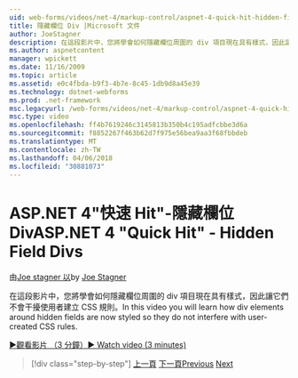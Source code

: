 ```yaml
---
uid: web-forms/videos/net-4/markup-control/aspnet-4-quick-hit-hidden-field-divs
title: 隱藏欄位 Div |Microsoft 文件
author: JoeStagner
description: 在這段影片中，您將學會如何隱藏欄位周圍的 div 項目現在具有樣式，因此讓它們不會干擾使用者建立 CSS 規則。
ms.author: aspnetcontent
manager: wpickett
ms.date: 11/16/2009
ms.topic: article
ms.assetid: e0c4fbda-b9f3-4b7e-8c45-1db9d8a45e39
ms.technology: dotnet-webforms
ms.prod: .net-framework
msc.legacyurl: /web-forms/videos/net-4/markup-control/aspnet-4-quick-hit-hidden-field-divs
msc.type: video
ms.openlocfilehash: ff4b7619246c3145813b350b4c195adfcbbe3d6a
ms.sourcegitcommit: f8852267f463b62d7f975e56bea9aa3f68fbbdeb
ms.translationtype: MT
ms.contentlocale: zh-TW
ms.lasthandoff: 04/06/2018
ms.locfileid: "30881073"
---
```

<a name="aspnet-4-quick-hit---hidden-field-divs"></a><span data-ttu-id="6796a-103">ASP.NET 4"快速 Hit"-隱藏欄位 Div</span><span class="sxs-lookup"><span data-stu-id="6796a-103">ASP.NET 4 "Quick Hit" - Hidden Field Divs</span></span>
====================
<span data-ttu-id="6796a-104">由[Joe stagner 以](https://github.com/JoeStagner)</span><span class="sxs-lookup"><span data-stu-id="6796a-104">by [Joe Stagner](https://github.com/JoeStagner)</span></span>

<span data-ttu-id="6796a-105">在這段影片中，您將學會如何隱藏欄位周圍的 div 項目現在具有樣式，因此讓它們不會干擾使用者建立 CSS 規則。</span><span class="sxs-lookup"><span data-stu-id="6796a-105">In this video you will learn how div elements around hidden fields are now styled so they do not interfere with user-created CSS rules.</span></span>

[<span data-ttu-id="6796a-106">&#9654;觀看影片 （3 分鐘）</span><span class="sxs-lookup"><span data-stu-id="6796a-106">&#9654; Watch video (3 minutes)</span></span>](https://channel9.msdn.com/Blogs/ASP-NET-Site-Videos/aspnet-4-quick-hit-hidden-field-divs)

> [!div class="step-by-step"]
> <span data-ttu-id="6796a-107">[上一頁](aspnet-4-quick-hit-tableless-menu-control.md)
> [下一頁](aspnet-4-quick-hit-disabled-control-styling.md)</span><span class="sxs-lookup"><span data-stu-id="6796a-107">[Previous](aspnet-4-quick-hit-tableless-menu-control.md)
[Next](aspnet-4-quick-hit-disabled-control-styling.md)</span></span>
